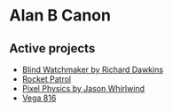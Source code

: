 # Alan B Canon
## Active projects

- [Blind Watchmaker by Richard Dawkins](blind-watchmaker-js)
- [Rocket Patrol](Rocket-Patrol)
- [Pixel Physics by Jason Whirlwind](pixel-physics)
- [Vega 816](Vega816)
